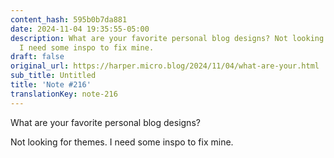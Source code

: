```yaml
---
content_hash: 595b0b7da881
date: 2024-11-04 19:35:55-05:00
description: What are your favorite personal blog designs? Not looking for themes.
  I need some inspo to fix mine.
draft: false
original_url: https://harper.micro.blog/2024/11/04/what-are-your.html
sub_title: Untitled
title: 'Note #216'
translationKey: note-216
---
```


What are your favorite personal blog designs? 

Not looking for themes. I need some inspo to fix mine.